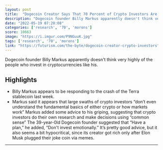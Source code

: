 ```yaml
---
layout: post
title:  "Dogecoin Creator Says That 70 Percent of Crypto Investors Are Complete Morons"
description: "Dogecoin founder Billy Markus apparently doesn't think very highly of the people who invest in cryptocurrencies like his."
date: "2022-05-19 07:20:08"
categories: ['research', '70', 'morons']
score: 10663
image: "https://i.imgur.com/P9NGuuK.jpg"
tags: ['research', '70', 'morons']
link: "https://futurism.com/the-byte/dogecoin-creator-crypto-investors"
---
```


Dogecoin founder Billy Markus apparently doesn't think very highly of the people who invest in cryptocurrencies like his.

## Highlights

- Billy Markus appears to be responding to the crash of the Terra stablecoin last week.
- Markus said it appears that large swaths of crypto investors “don’t even understand the fundamental basics of either crypto or how markets work” Markus added some advice to his griping, suggesting that crypto investors do their own research and make decisions using “common sense” The 39-year-0ld Dogecoin founder suggested that “Have a plan,” he added, “Don't invest emotionally.” It’s pretty good advice, but it also seems a bit hypocritical, since its creator got rich only after Elon Musk plugged their joke coin via memes.

---
